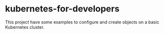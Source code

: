 # kubernetes-for-developers
This project have some examples to configure and create objects on a basic Kubernetes cluster.

